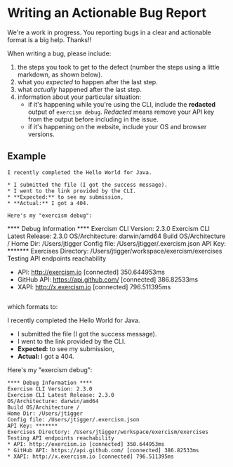 # Writing an Actionable Bug Report

We're a work in progress. You reporting bugs in a clear and actionable format is a big help. Thanks!!

When writing a bug, please include:

1. the steps you took to get to the defect \(number the steps using a little markdown, as shown below\).
2. what you _expected_ to happen after the last step.
3. what _actually_ happened after the last step.
4. information about your particular situation:
   * if it's happening while you're using the CLI, include the **redacted** output of `exercism debug`. _Redacted_ means remove your API key from the output before including in the issue.
   * if it's happening on the website, include your OS and browser versions.

## Example

```text
I recently completed the Hello World for Java.

* I submitted the file (I got the success message).
* I went to the link provided by the CLI.
* **Expected:** to see my submission,
* **Actual:** I got a 404.

Here's my "exercism debug":
```
**** Debug Information ****
Exercism CLI Version: 2.3.0
Exercism CLI Latest Release: 2.3.0
OS/Architecture: darwin/amd64
Build OS/Architecture /
Home Dir: /Users/jtigger
Config file: /Users/jtigger/.exercism.json
API Key: *******
Exercises Directory: /Users/jtigger/workspace/exercism/exercises
Testing API endpoints reachability
  * API: http://exercism.io [connected] 350.644953ms
  * GitHub API: https://api.github.com/ [connected] 386.82533ms
  * XAPI: http://x.exercism.io [connected] 796.511395ms
```
```

which formats to:

I recently completed the Hello World for Java.

* I submitted the file \(I got the success message\).
* I went to the link provided by the CLI.
* **Expected:** to see my submission,
* **Actual:** I got a 404.

Here's my "exercism debug":

```text
**** Debug Information ****
Exercism CLI Version: 2.3.0
Exercism CLI Latest Release: 2.3.0
OS/Architecture: darwin/amd64
Build OS/Architecture /
Home Dir: /Users/jtigger
Config file: /Users/jtigger/.exercism.json
API Key: *******
Exercises Directory: /Users/jtigger/workspace/exercism/exercises
Testing API endpoints reachability
* API: http://exercism.io [connected] 350.644953ms
* GitHub API: https://api.github.com/ [connected] 386.82533ms
* XAPI: http://x.exercism.io [connected] 796.511395ms
```

